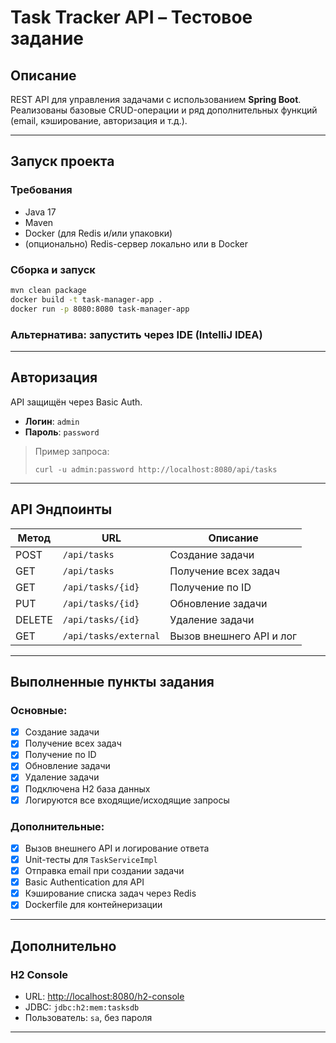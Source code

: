 # Task Tracker API – Тестовое задание

## Описание

REST API для управления задачами с использованием **Spring Boot**.  
Реализованы базовые CRUD-операции и ряд дополнительных функций (email, кэширование, авторизация и т.д.).

---

## Запуск проекта

### Требования

- Java 17
- Maven
- Docker (для Redis и/или упаковки)
- (опционально) Redis-сервер локально или в Docker

### Сборка и запуск

```bash
mvn clean package
docker build -t task-manager-app .
docker run -p 8080:8080 task-manager-app
```

### Альтернатива: запустить через IDE (IntelliJ IDEA)

---

## Авторизация

API защищён через Basic Auth.

- **Логин**: `admin`
- **Пароль**: `password`

> Пример запроса:
> ```
> curl -u admin:password http://localhost:8080/api/tasks
> ```

---

## API Эндпоинты

| Метод | URL | Описание |
|-------|-----|----------|
| POST  | `/api/tasks`      | Создание задачи |
| GET   | `/api/tasks`      | Получение всех задач |
| GET   | `/api/tasks/{id}` | Получение по ID |
| PUT   | `/api/tasks/{id}` | Обновление задачи |
| DELETE | `/api/tasks/{id}` | Удаление задачи |
| GET   | `/api/tasks/external` | Вызов внешнего API и лог |

---

## Выполненные пункты задания

### Основные:
- [x] Создание задачи
- [x] Получение всех задач
- [x] Получение по ID
- [x] Обновление задачи
- [x] Удаление задачи
- [x] Подключена H2 база данных
- [x] Логируются все входящие/исходящие запросы

### Дополнительные:
- [x] Вызов внешнего API и логирование ответа
- [x] Unit-тесты для `TaskServiceImpl`
- [x] Отправка email при создании задачи
- [x] Basic Authentication для API
- [x] Кэширование списка задач через Redis
- [x] Dockerfile для контейнеризации

---

## Дополнительно

### H2 Console
- URL: [http://localhost:8080/h2-console](http://localhost:8080/h2-console)
- JDBC: `jdbc:h2:mem:tasksdb`
- Пользователь: `sa`, без пароля

---
